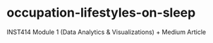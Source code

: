 # occupation-lifestyles-on-sleep
INST414 Module 1 (Data Analytics &amp; Visualizations) + Medium Article
